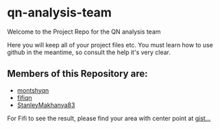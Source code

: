 # qn-analysis-team
Welcome to the  Project Repo for the QN analysis team

Here you will keep all of your project files etc. You must learn how to use github in the meantime, so consult the help it's very clear.

## Members of this Repository are:

- [montshyqn](https://github.com/montshyqn)
- [fifiqn](https://github.com/fifiqn)
- [StanleyMakhanya83](https://github.com/StanleyMakhanya83)


For Fifi to see the result, please find your area with center point at [gist...](https://gist.github.com/rustyb/e436b646bf60a1cffcf7719104311957)
